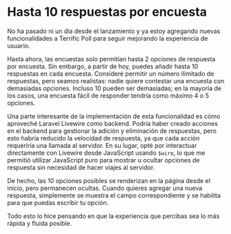 # Hasta 10 respuestas por encuesta

No ha pasado ni un día desde el lanzamiento y ya estoy agregando nuevas funcionalidades a Terrific Poll para seguir mejorando la experiencia de usuario.

Hasta ahora, las encuestas solo permitían hasta 2 opciones de respuesta por encuesta. Sin embargo, a partir de hoy, puedes añadir hasta 10 respuestas en cada encuesta. Consideré permitir un número ilimitado de respuestas, pero seamos realistas: nadie quiere contestar una encuesta con demasiadas opciones. Incluso 10 pueden ser demasiadas; en la mayoría de los casos, una encuesta fácil de responder tendría como máximo 4 o 5 opciones.

Una parte interesante de la implementación de esta funcionalidad es cómo aproveché Laravel Livewire como backend. Podría haber creado acciones en el backend para gestionar la adición y eliminación de respuestas, pero esto habría reducido la velocidad de respuesta, ya que cada acción requeriría una llamada al servidor. En su lugar, opté por interactuar directamente con Livewire desde JavaScript usando `$wire`, lo que me permitió utilizar JavaScript puro para mostrar u ocultar opciones de respuesta sin necesidad de hacer viajes al servidor.

De hecho, las 10 opciones posibles se renderizan en la página desde el inicio, pero permanecen ocultas. Cuando quieres agregar una nueva respuesta, simplemente se muestra el campo correspondiente y se habilita para que puedas escribir tu opción.

Todo esto lo hice pensando en que la experiencia que percibas sea lo más rápida y fluida posible.
